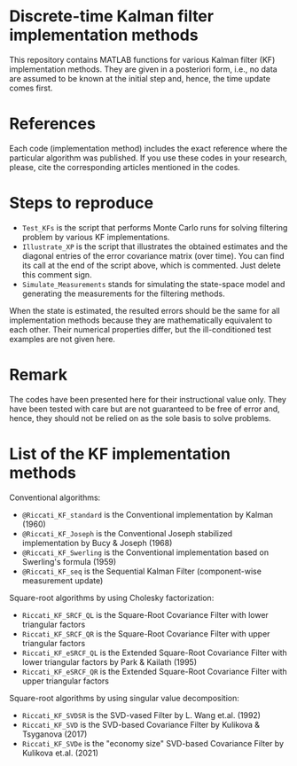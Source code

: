 # Discrete-time Kalman filter implementation methods
 
This repository contains MATLAB functions for various Kalman filter (KF) implementation methods. They are given in a posteriori form, i.e., no data are assumed to be known at the initial step and, hence, the time update comes first. 

# References
Each code (implementation method) includes the exact reference where the particular algorithm was published. 
If you use these codes in your research, please, cite the corresponding articles mentioned in the codes.  

# Steps to reproduce
- `Test_KFs` is the script that performs Monte Carlo runs for solving filtering problem by various KF implementations. 
- `Illustrate_XP` is the script that illustrates the obtained estimates and the diagonal entries of the error covariance matrix (over time). You can find its call at the end of the script above, which is commented. Just delete this comment sign.
- `Simulate_Measurements` stands for simulating the state-space model and generating the measurements for the filtering methods.

When the state is estimated, the resulted errors should be the same for all implementation methods because they are mathematically equivalent to each other. Their numerical properties differ, but the ill-conditioned test examples are not given here. 

# Remark
The codes have been presented here for their instructional value only. They have been tested with care but are not guaranteed to be free of error and, hence, they should not be relied on as the sole basis to solve problems. 

# List of the KF implementation methods

Conventional algorithms:
 -  `@Riccati_KF_standard` is the Conventional implementation by Kalman (1960)
 -  `@Riccati_KF_Joseph`   is the Conventional Joseph stabilized implementation by Bucy & Joseph (1968)
 -  `@Riccati_KF_Swerling` is the Conventional implementation based on Swerling's formula (1959)
 -  `@Riccati_KF_seq`      is the Sequential Kalman Filter (component-wise measurement update)

Square-root algorithms by using Cholesky factorization:
 -  `Riccati_KF_SRCF_QL`   is the Square-Root Covariance Filter with lower triangular factors 
 -  `Riccati_KF_SRCF_QR`   is the Square-Root Covariance Filter with upper triangular factors 
 -  `Riccati_KF_eSRCF_QL`  is the Extended Square-Root Covariance Filter with lower triangular factors by Park & Kailath (1995) 
 -  `Riccati_KF_eSRCF_QR`  is the Extended Square-Root Covariance Filter with upper triangular factors 

Square-root algorithms by using singular value decomposition:
 -  `Riccati_KF_SVDSR`     is the SVD-vased Filter by L. Wang et.al. (1992)
 -  `Riccati_KF_SVD`       is the SVD-based Covariance Filter by Kulikova & Tsyganova (2017)
 -  `Riccati_KF_SVDe`      is the "economy size" SVD-based Covariance Filter by Kulikova et.al. (2021)
